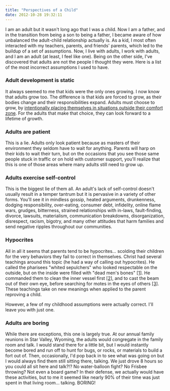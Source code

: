 ```yaml
---
title: "Perspectives of a Child"
date: 2012-10-28 19:32:11
---
```


I am an adult but it wasn't long ago that I was a child. Now I am a father, and in the transition from being a son to being a father, I became aware of how unbalanced the adult-child relationship actually is. As a kid, I most often interacted with my teachers, parents, and friends' parents, which led to the buildup of a set of assumptions. Now, I live with adults, I work with adults, and I am an adult (at least, I feel like one). Being on the other side, I've discovered that adults are not the people I thought they were. Here is a list of the most incorrect assumptions I used to have.

### Adult development is static

It always seemed to me that kids were the only ones growing. I now know that adults grow too. The difference is that kids are forced to grow, as their bodies change and their responsibilities expand. Adults must choose to grow, by <a href="http://sivers.org/comfort" target="_blank" rel="noopener noreferrer" title="Hands down, my favorite blog post ever.">intentionally placing themselves in situations outside their comfort zone</a>. For the adults that make that choice, they can look forward to a lifetime of growth.

### Adults are patient

This is a lie. Adults only look patient because as masters of their environment they seldom have to wait for anything. Parents will harp on their kids to wait their turn, but on the occasions that you see those same people stuck in traffic or on hold with customer support, you'll realize that this is one of those areas where many adults still need to grow up.

### Adults exercise self-control

This is the biggest lie of them all. An adult's lack of self-control doesn't usually result in a temper tantrum but it is pervasive in a variety of other forms. You'll see it in mindless gossip, heated arguments, drunkenness, dodging responsibility, over-eating, consumer debt, infidelity, online flame wars, grudges, bitterness, strained relationships with in-laws, fault-finding, divorce, lawsuits, materialism, communication breakdowns, disorganization, disrespect, racism, bigotry, and many other attitudes that harm families and send negative ripples throughout our communities.

### Hypocrites

All in all it seems that parents tend to be hypocrites… scolding their children for the very behaviors they fail to correct in themselves. Christ had several teachings around this topic (he had a way of calling out hypocrites). He called the pharisees "whited sepulchers" who looked respectable on the outside, but on the inside were filled with "dead men's bones" <a href="http://www.lds.org/scriptures/nt/matt/23.27?lang=eng" target="_blank" rel="noopener noreferrer" title="The whole chapter is filled with slams like this one. A great read.">[1]</a>. He commanded them to clean the inner vessel first <a href="http://www.lds.org/scriptures/nt/matt/23.25-26?lang=eng" target="_blank" rel="noopener noreferrer" title="This place uses the word 'cup' but I think it's called a 'vessel' in one of the other gospels">[2]</a>, and to cast the beam out of their own eye, before searching for motes in the eyes of others <a href="https://www.lds.org/scriptures/nt/matt/7.3-5?lang=eng" target="_blank" rel="noopener noreferrer">[3]</a>. These teachings take on new meanings when applied to the parent reproving a child.

However, a few of my childhood assumptions were actually correct. I'll leave you with just one.

### Adults are boring

While there are exceptions, this one is largely true. At our annual family reunions in Star Valley, Wyoming, the adults would congregate in the family room and talk. I would stand there for a little bit, but I would instantly become bored and run off to hunt for bugs, or rocks, or materials to build a fort out of. Then, occasionally, I'd pop back in to see what was going on but I would always find them still sitting there, talking. We just drove 8 hours so you could all sit here and talk?!? No water-balloon fight? No Frisbee throwing? Not even a board game? In their defense, we actually would have these activities, but to me it seemed like nearly 90% of their time was just spent in that living room… talking. BORING!
